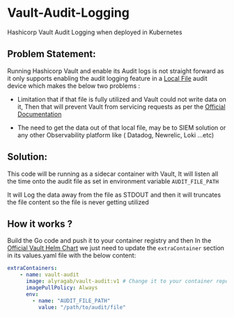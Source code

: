 # Vault-Audit-Logging
Hashicorp Vault Audit Logging when deployed in Kubernetes

## Problem Statement:

Running Hashicorp Vault and enable its Audit logs is not straight forward as it only supports enabling the audit logging feature in a [Local File](https://github.com/hashicorp/vault-helm/blob/main/values.yaml#L732) audit device which makes the below two problems :

- Limitation that if that file is fully utilized and Vault could not write data on it, Then that will prevent Vault from servicing requests as per the [Official Documentation](https://developer.hashicorp.com/vault/docs/audit)

- The need to get the data out of that local file, may be to SIEM solution or any other Observability platform like ( Datadog, Newrelic, Loki ...etc)

## Solution:

This code will be running as a sidecar container with Vault, It will listen all the time onto the audit file as set in environment variable `AUDIT_FILE_PATH`

It will Log the data away from the file as STDOUT and then it will truncates the file content so the file is never getting utilized

## How it works ?

Build the Go code and push it to your container registry and then In the [Official Vault Helm Chart](https://github.com/hashicorp/vault-helm) we just need to update the `extraContainer` section in its values.yaml file with the below content:

```yaml
extraContainers:
    - name: vault-audit
      image: alyragab/vault-audit:v1 # Change it to your container repository
      imagePullPolicy: Always
      env:
        - name: "AUDIT_FILE_PATH"
          value: "/path/to/audit/file"
```
